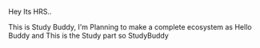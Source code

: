 Hey Its HRS..

This is Study Buddy,
I'm Planning to make a complete ecosystem as Hello Buddy 
and This is the Study part so StudyBuddy 
